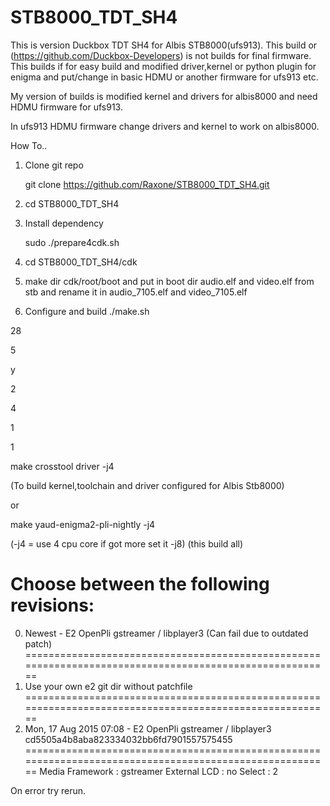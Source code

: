 # STB8000_TDT_SH4
This is version Duckbox TDT SH4 for Albis STB8000(ufs913).
This build or (https://github.com/Duckbox-Developers) is not builds for final firmware.
This builds if for easy build and modified driver,kernel or python plugin for enigma and put/change in basic HDMU or another firmware for ufs913 etc.

My version of builds is modified kernel and drivers for albis8000 and need HDMU firmware for ufs913.

In ufs913 HDMU firmware change drivers and kernel to work on albis8000.

How To..
1. Clone git repo

    git clone https://github.com/Raxone/STB8000_TDT_SH4.git

2. cd STB8000_TDT_SH4

3. Install dependency
    
    sudo ./prepare4cdk.sh 

4. cd STB8000_TDT_SH4/cdk

5. make dir cdk/root/boot and put in boot dir audio.elf and video.elf from stb and rename it in audio_7105.elf and video_7105.elf

6. Configure and build
    ./make.sh

28

5

y

2

4

1

1

make crosstool driver -j4

(To build kernel,toolchain and driver configured for Albis Stb8000)

or

make yaud-enigma2-pli-nightly -j4

(-j4 = use 4 cpu core if got more set it -j8)
(this build all)


Choose between the following revisions:
========================================================================================================
 0) Newest                 - E2 OpenPli gstreamer / libplayer3    (Can fail due to outdated patch)     
========================================================================================================
 1) Use your own e2 git dir without patchfile
========================================================================================================
 2) Mon, 17 Aug 2015 07:08 - E2 OpenPli gstreamer / libplayer3 cd5505a4b8aba823334032bb6fd7901557575455
========================================================================================================
Media Framework : gstreamer
External LCD    : no
Select          : 2

On error try rerun.

